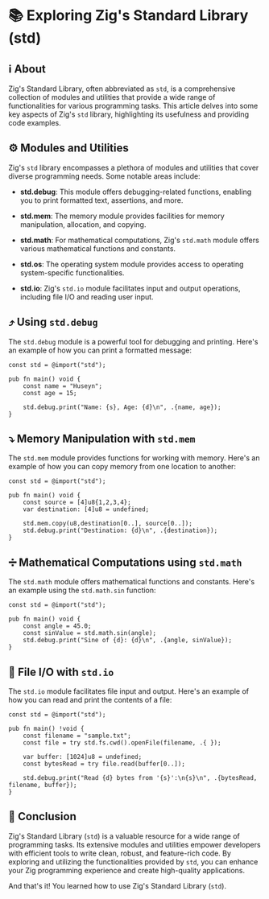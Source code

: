 # 📚 Exploring Zig's Standard Library (std)

## ℹ️ About

Zig's Standard Library, often abbreviated as `std`, is a comprehensive collection of modules and utilities that provide a wide range of functionalities for various programming tasks. This article delves into some key aspects of Zig's `std` library, highlighting its usefulness and providing code examples.

## ⚙️ Modules and Utilities

Zig's `std` library encompasses a plethora of modules and utilities that cover diverse programming needs. Some notable areas include:

- **std.debug**: This module offers debugging-related functions, enabling you to print formatted text, assertions, and more.

- **std.mem**: The memory module provides facilities for memory manipulation, allocation, and copying.

- **std.math**: For mathematical computations, Zig's `std.math` module offers various mathematical functions and constants.

- **std.os**: The operating system module provides access to operating system-specific functionalities.

- **std.io**: Zig's `std.io` module facilitates input and output operations, including file I/O and reading user input.

## ⤴️ Using `std.debug`

The `std.debug` module is a powerful tool for debugging and printing. Here's an example of how you can print a formatted message:

```zig
const std = @import("std");

pub fn main() void {
    const name = "Huseyn";
    const age = 15;

    std.debug.print("Name: {s}, Age: {d}\n", .{name, age});
}
```

## ⤵️ Memory Manipulation with `std.mem`

The `std.mem` module provides functions for working with memory. Here's an example of how you can copy memory from one location to another:

```zig
const std = @import("std");

pub fn main() void {
    const source = [4]u8{1,2,3,4};
    var destination: [4]u8 = undefined;

    std.mem.copy(u8,destination[0..], source[0..]);
    std.debug.print("Destination: {d}\n", .{destination});
}
```

## ➗ Mathematical Computations using `std.math`

The `std.math` module offers mathematical functions and constants. Here's an example using the `std.math.sin` function:

```zig
const std = @import("std");

pub fn main() void {
    const angle = 45.0;
    const sinValue = std.math.sin(angle);
    std.debug.print("Sine of {d}: {d}\n", .{angle, sinValue});
}
```

## 📂 File I/O with `std.io`
The `std.io` module facilitates file input and output. Here's an example of how you can read and print the contents of a file:

```zig
const std = @import("std");

pub fn main() !void {
    const filename = "sample.txt";
    const file = try std.fs.cwd().openFile(filename, .{ });

    var buffer: [1024]u8 = undefined;
    const bytesRead = try file.read(buffer[0..]);

    std.debug.print("Read {d} bytes from '{s}':\n{s}\n", .{bytesRead, filename, buffer});
}
```

## 📝 Conclusion

Zig's Standard Library (`std`) is a valuable resource for a wide range of programming tasks. Its extensive modules and utilities empower developers with efficient tools to write clean, robust, and feature-rich code. By exploring and utilizing the functionalities provided by `std`, you can enhance your Zig programming experience and create high-quality applications.

And that's it! You learned how to use Zig's Standard Library (`std`).